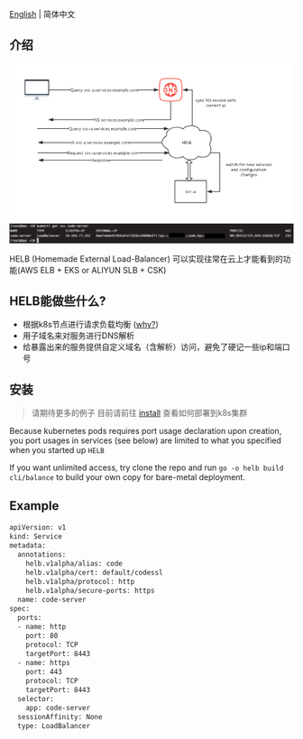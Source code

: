 
[English](./README.md) | 简体中文

## 介绍
![Diagram](/images/diagram.png)
![Diagram](/images/screenshot.png)

HELB (Homemade External Load-Balancer) 可以实现往常在云上才能看到的功能(AWS ELB + EKS or ALIYUN SLB + CSK)

## HELB能做些什么?

* 根据k8s节点进行请求负载均衡 ([why?](https://kubernetes.io/docs/tasks/access-application-cluster/create-external-load-balancer/#caveats-and-limitations-when-preserving-source-ips))
* 用子域名来对服务进行DNS解析
* 给暴露出来的服务提供自定义域名（含解析）访问，避免了硬记一些ip和端口号

## 安装

> 请期待更多的例子
 目前请前往 [install](/install) 查看如何部署到k8s集群

Because kubernetes pods requires port usage declaration upon creation, you port usages in services (see below) are limited to what you specified when you started up `HELB`

If you want unlimited access, try clone the repo and run `go -o helb build cli/balance` to build your own copy for bare-metal deployment.

## Example

```
apiVersion: v1
kind: Service
metadata:
  annotations:
    helb.v1alpha/alias: code
    helb.v1alpha/cert: default/codessl
    helb.v1alpha/protocol: http
    helb.v1alpha/secure-ports: https
  name: code-server
spec:
  ports:
  - name: http
    port: 80
    protocol: TCP
    targetPort: 8443
  - name: https
    port: 443
    protocol: TCP
    targetPort: 8443
  selector:
    app: code-server
  sessionAffinity: None
  type: LoadBalancer

```

